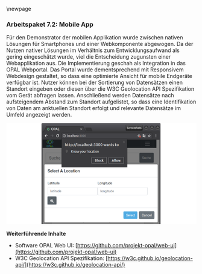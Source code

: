 \newpage

### Arbeitspaket 7.2: Mobile App

Für den Demonstrator der mobilen Applikation wurde zwischen nativen Lösungen für Smartphones und einer Webkomponente abgewogen. Da der Nutzen nativer Lösungen im Verhältnis zum Entwicklungsaufwand als gering eingeschätzt wurde, viel die Entscheidung zugunsten einer Webapplikation aus. Die Implementierung geschah als Integration in das OPAL Webportal. Das Portal wurde dementsprechend mit Responsivem Webdesign gestaltet, so dass eine optimierte Ansicht für mobile Endgeräte verfügbar ist. Nutzer können bei der Sortierung von Datensätzen einen Standort eingeben oder diesen über die W3C Geolocation API Spezifikation vom Gerät abfragen lassen. Anschließend werden Datensätze nach aufsteigendem Abstand zum Standort aufgelistet, so dass eine Identifikation von Daten am anktuellen Standort erfolgt und relevante Datensätze im Umfeld angezeigt werden.

![](../Medien/AP7-3-CityApp.png)

**Weiterführende Inhalte**

* Software OPAL Web UI: [https://github.com/projekt-opal/web-ui](https://github.com/projekt-opal/web-ui)
* W3C Geolocation API Spezifikation: [https://w3c.github.io/geolocation-api/](https://w3c.github.io/geolocation-api/)
